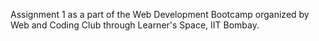 Assignment 1 as a part of the Web Development Bootcamp organized by Web and Coding Club through Learner's Space, IIT Bombay.
